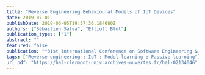```yaml
---
title: "Reverse Engineering Behavioural Models of IoT Devices"
date: 2019-07-01
publishDate: 2019-06-05T19:37:36.184680Z
authors: ["Sébastien Salva", "Elliott Blot"]
publication_types: ["1"]
abstract: ""
featured: false
publication: "*31st International Conference on Software Engineering & Knowledge Engineering (SEKE)*"
tags: ["Reverse engineering ; IoT ; Model learning ; Passive learning"]
url_pdf: "https://hal-clermont-univ.archives-ouvertes.fr/hal-02134046"
---
```


